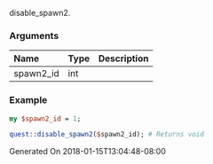 disable_spawn2.
### Arguments
**Name**|**Type**|**Description**
:---|:---|:---
spawn2_id|int|

### Example

```perl
my $spawn2_id = 1;

quest::disable_spawn2($spawn2_id); # Returns void
```


Generated On 2018-01-15T13:04:48-08:00